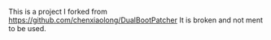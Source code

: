 This is a project I forked from  https://github.com/chenxiaolong/DualBootPatcher  It is broken and not ment to be used.

